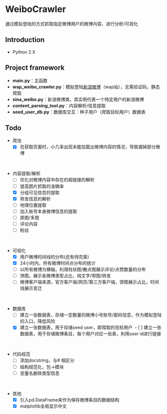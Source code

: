 # WeiboCrawler
通过模拟登陆的方式抓取指定微博用户的微博内容，进行分析/可视化

## Introduction
- Python 2.X

## Project framework
- **main.py**：主函数
- **wap_weibo_crawler.py**：模拟登陆[新浪微博](https://weibo.cn)（wap站），无需验证码，静态爬取
- **sina_weibo.py**：新浪微博类，其实例代表一个特定用户的新浪微博
- **content_parsing_tool.py**：内容解析/信息提取
- **seed_user_db.py**：数据库交互：种子用户（爬取目标用户）数据表

## Todo
- 爬虫
  - [x] 在获取页面时，小几率出现未能加载出微博内容的情况，导致漏掉部分微博
<br/>

- 内容提取/解析
  - [ ] 优化对微博内容中存在的超链接的解析
  - [ ] 提高图片抓取的准确率
  - [x] 分组可见信息的提取
  - [x] 转发信息的解析
  - [ ] 地理位置提取
  - [ ] 加入账号本身微博信息的提取
  - [ ] 原图/多图
  - [ ] 评论内容
  - [ ] 粉丝
<br/>

- 可视化
  - [x] 用户微博时间线的分布(还有待完善)
  - [x] 24小时内，所有微博时间点分布的统计
  - [ ] 以所有微博为横轴，利用柱状图/散点图展示评论/点赞数量的分布
  - [ ] 饼图，展示各微博类型占比，纯文字/带图/转发
  - [ ] 微博客户端来源，官方客户端/网页/第三方客户端，饼图展示占比，时间线展示变迁
<br/>

- 数据库
  - [ ] 建立一张数据表，存储一定数量的微博小号账号/密码信息，作为模拟登陆的入口，降低风险
  - [x] 建立一张数据表，用于存储seed user，即爬取的目标用户
  - [ ] 建立一张数据表，用于存储微博条目，每个用户对应一张表，利用user id进行链接
<br/>

- 代码规范
  - [ ] 添加docstring，与# 相区分
  - [ ] 结构规范化，包->模块
  - [ ] 变量名删除类型信息
<br/>

- 其他
  - [x] 引入pd.DataFrame来作为保存微博条目的数据结构
  - [x] matplotlib全局显示中文
